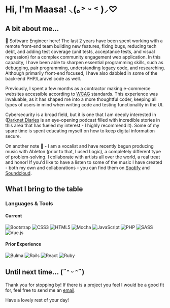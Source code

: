 # Hi, I'm Maasa!  ⸜(｡˃ ᵕ ˂ )⸝♡

## A bit about me...

👋 Software Engineer here! The last 2 years have been spent working with a remote front-end team building new features, fixing bugs, reducing tech debt, and adding test coverage (unit tests, acceptance tests, and visual regression) for a complex community engagement web application. In this capacity, I have been able to sharpen essential programming skills, such as debugging, pair programming, understanding legacy code, and researching. Although primarily front-end focused, I have also dabbled in some of the back-end PHP/Laravel code as well.

Previously, I spent a few months as a contractor making e-commerce websites accessible according to [WCAG](https://www.w3.org/WAI/standards-guidelines/wcag/) standards. This experience was invaluable, as it has shaped me into a more thoughtful coder, keeping all types of users in mind when writing code and testing functionality in the UI.

Cybersecurity is a broad field, but it is one that I am deeply interested in ([Darknet Diaries](https://darknetdiaries.com/episode/) is an eye-opening podcast filled with incredible stories in this area that has fueled my interest - I highly recommend it).  Some of my spare time is spent educating myself on how to keep digital information secure.

On another note 🎵 - I am a vocalist and have recently begun producing music with Ableton (prior to that, I used Logic), a completely different type of problem-solving. I collaborate with artists all over the world, a real treat and honor! If you'd like to have a listen to some of the music I have created - both my own and collaborations - you can find them on [Spotify](https://open.spotify.com/artist/1zUvpb0ikNsCGjZjUDoU4u) and [Soundcloud](https://soundcloud.com/utaimoss).

## What I bring to the table

### Languages & Tools

#### Current
![Bootstrap](https://img.shields.io/badge/bootstrap-%238511FA.svg?style=for-the-badge&logo=bootstrap&logoColor=white)
![CSS3](https://img.shields.io/badge/css3-%231572B6.svg?style=for-the-badge&logo=css3&logoColor=white)
![HTML5](https://img.shields.io/badge/html5-%23E34F26.svg?style=for-the-badge&logo=html5&logoColor=white)
![Mocha](https://img.shields.io/badge/-mocha-%238D6748?style=for-the-badge&logo=mocha&logoColor=white)
![JavaScript](https://img.shields.io/badge/javascript-%23323330.svg?style=for-the-badge&logo=javascript&logoColor=%23F7DF1E)
![PHP](https://img.shields.io/badge/php-%23777BB4.svg?style=for-the-badge&logo=php&logoColor=white)
![SASS](https://img.shields.io/badge/SASS-hotpink.svg?style=for-the-badge&logo=SASS&logoColor=white)
![Vue.js](https://img.shields.io/badge/vuejs-%2335495e.svg?style=for-the-badge&logo=vuedotjs&logoColor=%234FC08D)

#### Prior Experience
![Bulma](https://img.shields.io/badge/bulma-00D0B1?style=for-the-badge&logo=bulma&logoColor=white)
![Rails](https://img.shields.io/badge/rails-%23CC0000.svg?style=for-the-badge&logo=ruby-on-rails&logoColor=white)
![React](https://img.shields.io/badge/react-%2320232a.svg?style=for-the-badge&logo=react&logoColor=%2361DAFB)
![Ruby](https://img.shields.io/badge/ruby-%23CC342D.svg?style=for-the-badge&logo=ruby&logoColor=white)

## Until next time...  (˶ᵔ ᵕ ᵔ˶)

Thank you for stopping by! If there is a project you feel I would be a good fit for, feel free to send me an [email](mailto:maasa.dev@gmail.com??subject=GitHub%20Message%20Sansfrom%20SansREADME).

Have a lovely rest of your day!
